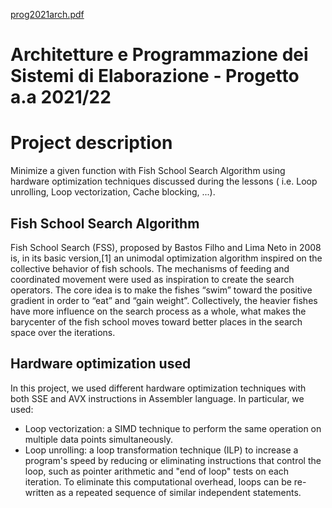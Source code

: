 [prog2021arch.pdf](https://github.com/St3p99/apse-fss/files/7952523/prog2021arch.pdf)

# Architetture e Programmazione dei Sistemi di Elaborazione - Progetto a.a 2021/22


# Project description
Minimize a given function with Fish School Search Algorithm using hardware optimization techniques discussed during the lessons ( i.e. Loop unrolling, Loop vectorization, Cache blocking, ...).

## Fish School Search Algorithm
Fish School Search (FSS), proposed by Bastos Filho and Lima Neto in 2008 is, in its basic version,[1] an unimodal optimization algorithm inspired on the collective behavior of fish schools. The mechanisms of feeding and coordinated movement were used as inspiration to create the search operators. The core idea is to make the fishes “swim” toward the positive gradient in order to “eat” and “gain weight”. Collectively, the heavier fishes have more influence on the search process as a whole, what makes the barycenter of the fish school moves toward better places in the search space over the iterations.

## Hardware optimization used
In this project, we used different hardware optimization techniques with both SSE and AVX instructions in Assembler language.
In particular, we used:
- Loop vectorization: a SIMD technique to perform the same operation on multiple data points simultaneously.
- Loop unrolling: a loop transformation technique (ILP) to increase a program's speed by reducing or eliminating instructions that control the loop, such as pointer arithmetic and "end of loop" tests on each iteration. To eliminate this computational overhead, loops can be re-written as a repeated sequence of similar independent statements.
